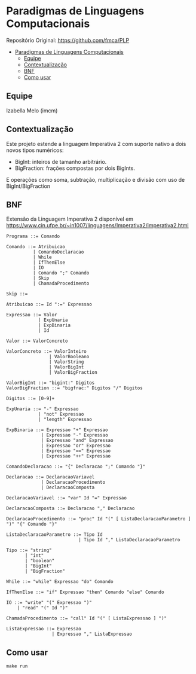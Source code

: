# Paradigmas de Linguagens Computacionais
Repositório Original: https://github.com/fmca/PLP

- [Paradigmas de Linguagens Computacionais](#paradigmas-de-linguagens-computacionais)
  - [Equipe](#equipe)
  - [Contextualização](#contextualização)
  - [BNF](#bnf)
  - [Como usar](#como-usar)

## Equipe
Izabella Melo (imcm)

## Contextualização
Este projeto estende a linguagem Imperativa 2 com suporte nativo a dois novos tipos numéricos:
* BigInt: inteiros de tamanho arbitrário.
* BigFraction: frações compostas por dois BigInts.

E operações como soma, subtração, multiplicação e divisão com uso de BigInt/BigFraction

## BNF
Extensão da Linguagem Imperativa 2 disponível em https://www.cin.ufpe.br/~in1007/linguagens/Imperativa2/imperativa2.html

```
Programa ::= Comando

Comando ::= Atribuicao
          | ComandoDeclaracao
          | While
          | IfThenElse
          | IO
          | Comando ";" Comando
          | Skip 
          | ChamadaProcedimento

Skip ::= 

Atribuicao ::= Id ":=" Expressao

Expressao ::= Valor 
            | ExpUnaria 
            | ExpBinaria 
            | Id 

Valor ::= ValorConcreto

ValorConcreto ::= ValorInteiro 
                | ValorBooleano 
                | ValorString 
                | ValorBigInt 
                | ValorBigFraction

ValorBigInt ::= "bigint:" Digitos
ValorBigFraction ::= "bigfrac:" Digitos "/" Digitos

Digitos ::= [0-9]+

ExpUnaria ::= "-" Expressao 
            | "not" Expressao 
            | "length" Expressao

ExpBinaria ::= Expressao "+" Expressao
             | Expressao "-" Expressao
             | Expressao "and" Expressao
             | Expressao "or" Expressao
             | Expressao "==" Expressao
             | Expressao "++" Expressao

ComandoDeclaracao ::= "{" Declaracao ";" Comando "}"

Declaracao ::= DeclaracaoVariavel
             | DeclaracaoProcedimento
             | DeclaracaoComposta

DeclaracaoVariavel ::= "var" Id "=" Expressao 

DeclaracaoComposta ::= Declaracao "," Declaracao

DeclaracaoProcedimento ::= "proc" Id "(" [ ListaDeclaracaoParametro ] ")" "{" Comando "}"

ListaDeclaracaoParametro ::= Tipo Id 
                           | Tipo Id "," ListaDeclaracaoParametro

Tipo ::= "string" 
       | "int" 
       | "boolean"
       | "BigInt"
       | "BigFraction"

While ::= "while" Expressao "do" Comando

IfThenElse ::= "if" Expressao "then" Comando "else" Comando

IO ::= "write" "(" Expressao ")" 
    | "read" "(" Id ")" 

ChamadaProcedimento ::= "call" Id "(" [ ListaExpressao ] ")" 

ListaExpressao ::= Expressao 
                 | Expressao "," ListaExpressao
```

## Como usar
```
make run
```